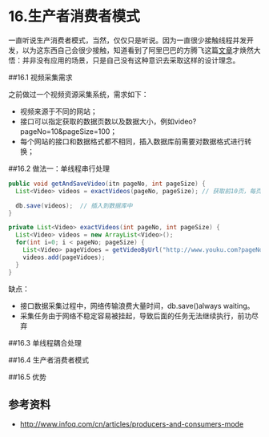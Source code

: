 # 16.生产者消费者模式

一直听说生产消费者模式，当然，仅仅只是听说。因为一直很少接触线程并发开发，以为这东西自己会很少接触，知道看到了阿里巴巴的方腾飞这篇[文章](http://www.infoq.com/cn/articles/producers-and-consumers-mode)才焕然大悟：并非没有应用的场景，只是自己没有这种意识去采取这样的设计理念。

##16.1 视频采集需求

之前做过一个视频资源采集系统，需求如下：

* 视频来源于不同的网站；
* 接口可以指定获取的数据页数以及数据大小，例如video?pageNo=10&pageSize=100；
* 每个网站的接口和数据格式都不相同，插入数据库前需要对数据格式进行转换；

##16.2 做法一：单线程串行处理

```java
public void getAndSaveVideo(itn pageNo, int pageSize) {
  List<Video> videos = exactVideos(pageNo, pageSize); // 获取前10页，每页100条数据

  db.save(videos);  // 插入到数据库中
}

private List<Video> exactVideos(int pageNo, int pageSize) {
  List<Video> videos = new ArrayList<Video>();
  for(int i=0; i < pageNo; pageSize) {
    List<Video> pageVidoes = getVideoByUrl("http://www.youku.com?pageNo="+i+"&pageSize=" + pageSize);
    videos.add(pageVidoes);
  }
}
```
缺点：

  * 接口数据采集过程中，网络传输浪费大量时间，db.save()always waiting。
  * 采集任务由于网络不稳定容易被挂起，导致后面的任务无法继续执行，前功尽弃

##16.3 单线程耦合处理




##16.4 生产者消费者模式

##16.5 优势

## 参考资料
  * http://www.infoq.com/cn/articles/producers-and-consumers-mode
